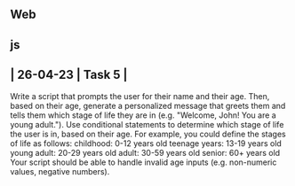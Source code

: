 Web
---------
js
--------
| 26-04-23 | Task 5 |
----
Write a script that prompts the user for their name and their age. Then, based on their age, generate a personalized message that greets them and tells them which stage of life they are in (e.g. "Welcome, John! You are a young adult."). Use conditional statements to determine which stage of life the user is in, based on their age.
For example, you could define the stages of life as follows:
 childhood: 0-12 years old
 teenage years: 13-19 years old
 young adult: 20-29 years old
 adult: 30-59 years old
 senior: 60+ years old
Your script should be able to handle invalid age inputs (e.g. non-numeric values, negative numbers).
